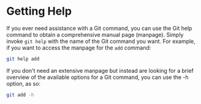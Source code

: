 # Getting Help

If you ever need assistance with a Git command, you can use the Git help command to obtain a comprehensive manual page (manpage). Simply invoke `git help` with the name of the Git command you want. For example, if you want to access the manpage for the `add` command:

```bash
git help add
```

If you don't need an extensive manpage but instead are looking for a brief overview of the available options for a Git command, you can use the -h option, as so:

```bash
git add -h
```
